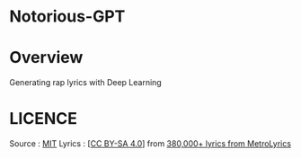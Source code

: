 # Notorious-GPT
# Overview

Generating rap lyrics with Deep Learning

# LICENCE

Source : [MIT](https://github.com/tcnksm/tool/blob/master/LICENCE)
Lyrics : [[CC BY-SA 4.0](https://creativecommons.org/licenses/by-sa/4.0/)] from [380,000+ lyrics from MetroLyrics](https://www.kaggle.com/gyani95/380000-lyrics-from-metrolyrics)



